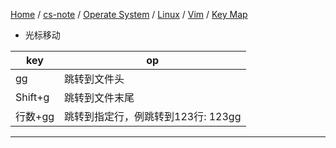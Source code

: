 [Home](https://mengxianbin.github.io) /
[cs-note](https://mengxianbin.github.io/cs-note/content) /
[Operate System](https://mengxianbin.github.io/cs-note/content/Operate%20System) /
[Linux](https://mengxianbin.github.io/cs-note/content/Operate%20System/Linux) /
[Vim](https://mengxianbin.github.io/cs-note/content/Operate%20System/Linux/Vim) /
[Key Map](https://mengxianbin.github.io/cs-note/content/Operate%20System/Linux/Vim/Key%20Map)


* 光标移动

| key     | op                                 |
|---------|------------------------------------|
| gg      | 跳转到文件头                       |
| Shift+g | 跳转到文件末尾                     |
| 行数+gg | 跳转到指定行，例跳转到123行: 123gg |

---
